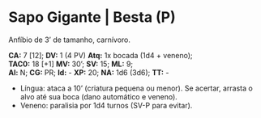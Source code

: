 # Sapo Gigante | Besta (P)

Anfíbio de 3’ de tamanho, carnívoro.

**CA:** 7 [12]; **DV:** 1 (4 PV) **Atq:** 1x bocada (1d4 + veneno);  
**TAC0:** 18 [+1] **MV:** 30’; **SV:** 15; **ML:** 9;  
**Al:** N; **CG:** PR; **Id:** - **XP:** 20; **NA:** 1d6 (3d6); **TT:** -

- Língua: ataca a 10’ (criatura pequena ou menor). Se acertar, arrasta o alvo até sua boca (dano automático e veneno).
- Veneno: paralisia por 1d4 turnos (SV-P para evitar).

